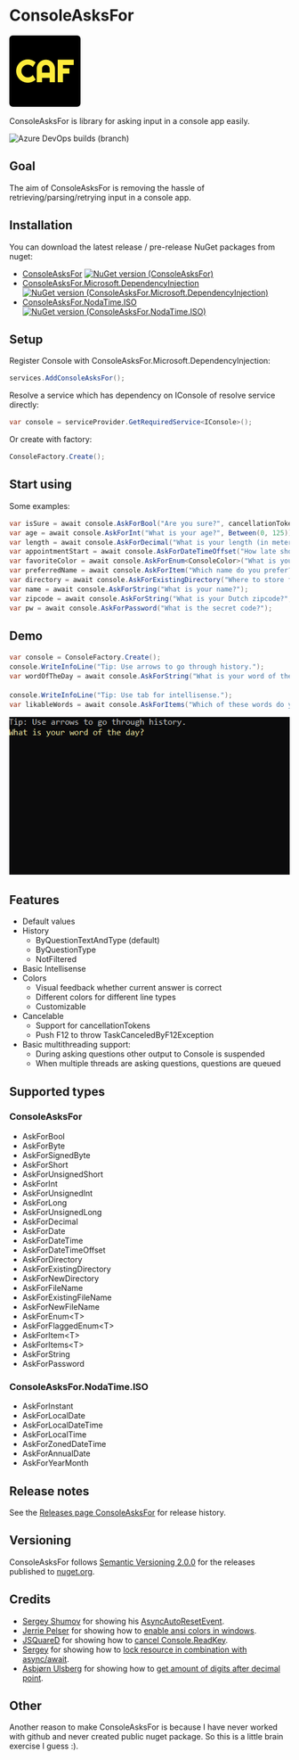 # ConsoleAsksFor
![](https://raw.githubusercontent.com/Pjotrtje/ConsoleAsksFor/main/docs/icon-128x128.png)

ConsoleAsksFor is library for asking input in a console app easily.

![Azure DevOps builds (branch)](https://img.shields.io/azure-devops/build/Pjotrtje/PvS/20/main?style=flat-square)

## Goal
The aim of ConsoleAsksFor is removing the hassle of retrieving/parsing/retrying input in a console app.


## Installation
You can download the latest release / pre-release NuGet packages from nuget:

* [ConsoleAsksFor](https://www.nuget.org/packages/ConsoleAsksFor) [![NuGet version (ConsoleAsksFor)](https://img.shields.io/nuget/v/ConsoleAsksFor.svg?style=flat-square)](https://www.nuget.org/packages/ConsoleAsksFor/)
* [ConsoleAsksFor.Microsoft.DependencyInjection](https://www.nuget.org/packages/ConsoleAsksFor.Microsoft.DependencyInjection) [![NuGet version (ConsoleAsksFor.Microsoft.DependencyInjection)](https://img.shields.io/nuget/v/ConsoleAsksFor.Microsoft.DependencyInjection.svg?style=flat-square)](https://www.nuget.org/packages/ConsoleAsksFor.Microsoft.DependencyInjection/)
* [ConsoleAsksFor.NodaTime.ISO](https://www.nuget.org/packages/ConsoleAsksFor.NodaTime.ISO) [![NuGet version (ConsoleAsksFor.NodaTime.ISO)](https://img.shields.io/nuget/v/ConsoleAsksFor.NodaTime.ISO.svg?style=flat-square)](https://www.nuget.org/packages/ConsoleAsksFor.NodaTime.ISO/)


## Setup

Register Console with ConsoleAsksFor.Microsoft.DependencyInjection:

```csharp
services.AddConsoleAsksFor();
```

Resolve a service which has dependency on IConsole of resolve service directly:

```csharp
var console = serviceProvider.GetRequiredService<IConsole>();
```

Or create with factory:

```csharp
ConsoleFactory.Create();
```


## Start using
Some examples:

```csharp
var isSure = await console.AskForBool("Are you sure?", cancellationToken: cancellationToken);
var age = await console.AskForInt("What is your age?", Between(0, 125));
var length = await console.AskForDecimal("What is your length (in meters)?", Scale.Two, Between(0m, 2.5m));
var appointmentStart = await console.AskForDateTimeOffset("How late should we meet?", TimeZoneInfo.Local, AtLeast(DateTimeOffset.Now), defaultValue: DateTimeOffset.Now.AddHours(1));
var favoriteColor = await console.AskForEnum<ConsoleColor>("What is your favorite color?");
var preferredName = await console.AskForItem("Which name do you prefer?", new[] { "Jantje", "Pietje" });
var directory = await console.AskForExistingDirectory("Where to store file?", defaultValue: new DirectoryInfo(@"C:\Temp"));
var name = await console.AskForString("What is your name?");
var zipcode = await console.AskForString("What is your Dutch zipcode?", new Regex("^[1-9][0-9]{3}[A-Z]{2}$"), "Format: '5555AA' where first digit is not a 0");
var pw = await console.AskForPassword("What is the secret code?");
```


## Demo
```csharp
var console = ConsoleFactory.Create();
console.WriteInfoLine("Tip: Use arrows to go through history.");
var wordOfTheDay = await console.AskForString("What is your word of the day?");

console.WriteInfoLine("Tip: Use tab for intellisense.");
var likableWords = await console.AskForItems("Which of these words do you like?", new[] { "Whale", "Yesterday", "Some", "Stereo", "Random" });
```
![img](https://raw.githubusercontent.com/Pjotrtje/ConsoleAsksFor/main/docs/demo.gif)


## Features
* Default values
* History
  * ByQuestionTextAndType (default)
  * ByQuestionType
  * NotFiltered
* Basic Intellisense
* Colors
  * Visual feedback whether current answer is correct
  * Different colors for different line types
  * Customizable
* Cancelable
  * Support for cancellationTokens
  * Push F12 to throw TaskCanceledByF12Exception
* Basic multithreading support:
  * During asking questions other output to Console is suspended
  * When multiple threads are asking questions, questions are queued


## Supported types
### ConsoleAsksFor
* AskForBool
* AskForByte 
* AskForSignedByte
* AskForShort 
* AskForUnsignedShort
* AskForInt 
* AskForUnsignedInt
* AskForLong 
* AskForUnsignedLong
* AskForDecimal
* AskForDate
* AskForDateTime
* AskForDateTimeOffset
* AskForDirectory 
* AskForExistingDirectory 
* AskForNewDirectory
* AskForFileName 
* AskForExistingFileName 
* AskForNewFileName
* AskForEnum\<T>
* AskForFlaggedEnum\<T>
* AskForItem\<T>
* AskForItems\<T>
* AskForString
* AskForPassword


### ConsoleAsksFor.NodaTime.ISO
* AskForInstant
* AskForLocalDate
* AskForLocalDateTime
* AskForLocalTime
* AskForZonedDateTime
* AskForAnnualDate
* AskForYearMonth


## Release notes
See the [Releases page ConsoleAsksFor](https://raw.githubusercontent.com/Pjotrtje/ConsoleAsksFor/main/docs/ConsoleAsksFor.releases.md) for release history.


## Versioning
ConsoleAsksFor follows [Semantic Versioning 2.0.0](http://semver.org/spec/v2.0.0.html) for the releases published to [nuget.org](https://www.nuget.org/).

## Credits
* [Sergey Shumov](https://gist.github.com/SHSE) for showing his [AsyncAutoResetEvent](https://gist.github.com/SHSE/5107198).
* [Jerrie Pelser](https://www.jerriepelser.com/) for showing how to [enable ansi colors in windows](https://www.jerriepelser.com/blog/using-ansi-color-codes-in-net-console-apps/).
* [JSQuareD](https://stackoverflow.com/users/1370541/jsquared) for showing how to [cancel Console.ReadKey](https://stackoverflow.com/questions/57615/how-to-add-a-timeout-to-console-readline/18342182#18342182).
* [Sergey](https://stackoverflow.com/users/1844247/sergey) for showing how to [lock resource in combination with async/await](https://stackoverflow.com/questions/7612602/why-cant-i-use-the-await-operator-within-the-body-of-a-lock-statement/50139704#50139704).
* [Asbjørn Ulsberg](https://gist.github.com/asbjornu) for showing how to [get amount of digits after decimal point](https://gist.github.com/asbjornu/c1f43647c9c2e3723a7a).

## Other
Another reason to make ConsoleAsksFor is because I have never worked with github and never created public nuget package. So this is a little brain exercise I guess :). 

